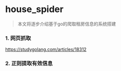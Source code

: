 # house_spider
> 本文将逐步介绍基于go的爬取租房信息的系统搭建

### 1. 网页抓取

https://studygolang.com/articles/18312

### 2. 正则提取有效信息



